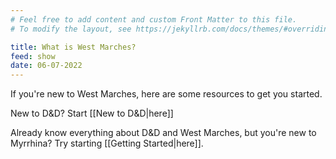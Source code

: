 ```yaml
---
# Feel free to add content and custom Front Matter to this file.
# To modify the layout, see https://jekyllrb.com/docs/themes/#overriding-theme-defaults

title: What is West Marches?
feed: show
date: 06-07-2022
---
```


If you're new to West Marches, here are some resources to get you started.

New to D&D? Start [[New to D&D|here]]

Already know everything about D&D and West Marches, but you're new to Myrrhina? Try starting [[Getting Started|here]].